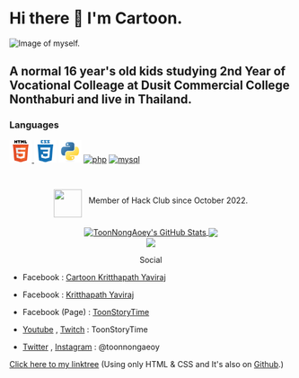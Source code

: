 # Hi there 👋 I'm Cartoon.

![Image of myself.](https://github.com/toonnongaeoy/toonnongaeoy/raw/main/pictures/github-banner.png)

## A normal 16 year's old kids studying 2nd Year of Vocational Colleage at Dusit Commercial College Nonthaburi and live in Thailand.



### Languages 
<a href="https://www.w3.org/html/" target="_blank" rel="noreferrer"> <img src="https://raw.githubusercontent.com/devicons/devicon/master/icons/html5/html5-original-wordmark.svg" alt="html5" width="40" height="40"/> </a>  <img src="https://raw.githubusercontent.com/devicons/devicon/master/icons/css3/css3-plain-wordmark.svg" alt="css3" width="40" height="40"/> </a> <a href="https://nodejs.org" target="_blank" rel="noreferrer">
<a href="https://www.python.org" target="_blank" rel="noreferrer"><img src="https://raw.githubusercontent.com/devicons/devicon/master/icons/python/python-original.svg" alt="python" width="40" height="40"/></a>
<a href="https://www.php.net" target="_blank" rel="noreferrer"><img src="https://www.php.net/images/logos/new-php-logo.svg" alt="php" width="40" height="40"/></a>
<a href="https://www.mysql.com/" target="_blank" rel="noreferrer"><img src="https://www.mysql.com/common/logos/logo-mysql-170x115.png" alt="mysql" width="40" height="27"/></a>
</p>
<br>
<p align="center">
<img src="https://assets.hackclub.com/icon-rounded.svg" align="middle" width="50" height="50">&nbsp;&nbsp; Member of Hack Club since October 2022.</img>
<br>
<br>
<a href="https://github.com/toonnongaeoy">
  <img align="center" src="https://github-stats.toonstorytime.me/api?username=toonnongaeoy&theme=github_dark" alt="ToonNongAoey's GitHub Stats" height="230"/>
</a><a href="https://github.com/toonnongaeoy">
  <img align="center" src="https://github-stats.toonstorytime.me/api/top-langs/?username=toonnongaeoy&theme=github_dark" height="230"/>
</a>
<br>
</a><a href="https://discord.com/users/409324079326167043">
  <img align="center" src="https://lanyard.cnrad.dev/api/409324079326167043" height="230"/>
</a>
</p>
<p align="center"> 
Social
<p align="center"> 

- Facebook : <a href="https://fb.com/toonnongaeoy">Cartoon Kritthapath Yaviraj</a>

- Facebook : <a href="https://fb.com/kritthapath.yaviraj">Kritthapath Yaviraj</a>

- Facebook (Page) : <a href="https://fb.com/toonstorytime">ToonStoryTime</a>

- <a href="https://youtube.com/@toonstorytime">Youtube</a> , <a href="https://twitch.tv/toonstorytime">Twitch</a> : ToonStoryTime

- <a href="https://twitter.com/toonnongaeoy">Twitter</a> , <a href="https://instagram.com/toonnongaeoy">Instagram</a> : @toonnongaeoy

<a href="https://tree.toonstorytime.me">Click here to my linktree</a> (Using only HTML & CSS and It's also on <a href="https://github.com/toonnongaeoy/my-linktree">Github</a>.)
</p>

<!---
Credit and Inspired by Nattawatt Hongthong (https://github.com/RealNattawattHongthong) and ChokunPlayZ (https://github.com/ChokunPlayZ).
-->
